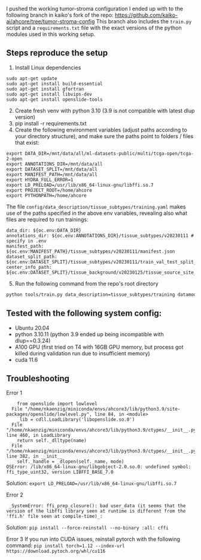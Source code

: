 I pushed the working tumor-stroma configuration I ended up with to the following branch in kaiko's fork of the repo: 
https://github.com/kaiko-ai/ahcore/tree/tumor-stroma-config
This branch also includes the `train.py` script and a `requirements.txt` file with the exact versions of the python modules used in this working setup.

## Steps reproduce the setup
1. Install Linux dependencies
```
sudo apt-get update 
sudo apt-get install build-essential 
sudo apt-get install gfortran
sudo apt-get install libvips-dev
sudo apt-get install openslide-tools	
```  
2. Create fresh venv with python 3.10 (3.9 is not compatible with latest dlup version)
3. pip install -r requirements.txt
4. Create the following environment variables (adjust paths according to your directory structure), and make sure the paths point to folders / files that exist:
```
export DATA_DIR=/mnt/data/all/ml-datasets-public/multi/tcga-open/tcga-2-open 
export ANNOTATIONS_DIR=/mnt/data/all 
export DATASET_SPLIT=/mnt/data/all 
export MANIFEST_PATH=/mnt/data/all 
export HYDRA_FULL_ERROR=1 
export LD_PRELOAD=/usr/lib/x86_64-linux-gnu/libffi.so.7 
export PROJECT_ROOT=/home/ahcore 
export PYTHONPATH=/home/ahcore 
```

The file `config/data_description/tissue_subtypes/training.yaml` makes use of the paths specified in the above env variables, revealing also what files are required to run trainings:
```
data_dir: ${oc.env:DATA_DIR}
annotations_dir: ${oc.env:ANNOTATIONS_DIR}/tissue_subtypes/v20230111 # specify in .env
manifest_path: ${oc.env:MANIFEST_PATH}/tissue_subtypes/v20230111/manifest.json
dataset_split_path: ${oc.env:DATASET_SPLIT}/tissue_subtypes/v20230111/train_val_test_split_mc.json
center_info_path: ${oc.env:DATASET_SPLIT}/tissue_background/v20230125/tissue_source_site_codes.csv 
```

5. Run the following command from the repo's root directory
```bash
python tools/train.py data_description=tissue_subtypes/training datamodule=dataset datamodule.num_workers=16 datamodule.batch_size=3 pre_transform=segmentation augmentations=segmentation metrics=segmentation losses=segmentation_ce lit_module=attention_unet
```

## Tested with the following system config:
- Ubuntu 20.04
- python 3.10.11 (python 3.9 ended up being incompatible with dlup==0.3.24)
- A100 GPU (first tried on T4 with 16GB GPU memory, but process got killed during validation run due to insufficient memory)
- cuda 11.6

## Troubleshooting
Error 1
```
    from openslide import lowlevel
  File "/home/nkaenzig/miniconda/envs/ahcore3/lib/python3.9/site-packages/openslide/lowlevel.py", line 84, in <module>
    _lib = cdll.LoadLibrary('libopenslide.so.0')
  File "/home/nkaenzig/miniconda/envs/ahcore3/lib/python3.9/ctypes/__init__.py", line 460, in LoadLibrary
    return self._dlltype(name)
  File "/home/nkaenzig/miniconda/envs/ahcore3/lib/python3.9/ctypes/__init__.py", line 382, in __init__
    self._handle = _dlopen(self._name, mode)
OSError: /lib/x86_64-linux-gnu/libgobject-2.0.so.0: undefined symbol: ffi_type_uint32, version LIBFFI_BASE_7.0
```
Solution:
`export LD_PRELOAD=/usr/lib/x86_64-linux-gnu/libffi.so.7`


Error 2
```
 _SystemError: ffi_prep_closure(): bad user_data (it seems that the version of the libffi library seen at runtime is different from the 'ffi.h' file seen at compile-time)_:
```
Solution:
`pip install --force-reinstall --no-binary :all: cffi`


Error 3
If you run into CUDA issues, reinstall pytorch with the following command: `pip install torch=1.12 --index-url https://download.pytoch.org/whl/cu116`